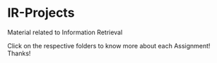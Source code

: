 # IR-Projects
Material related to Information Retrieval

Click on the respective folders to know more about each Assignment!
Thanks!
